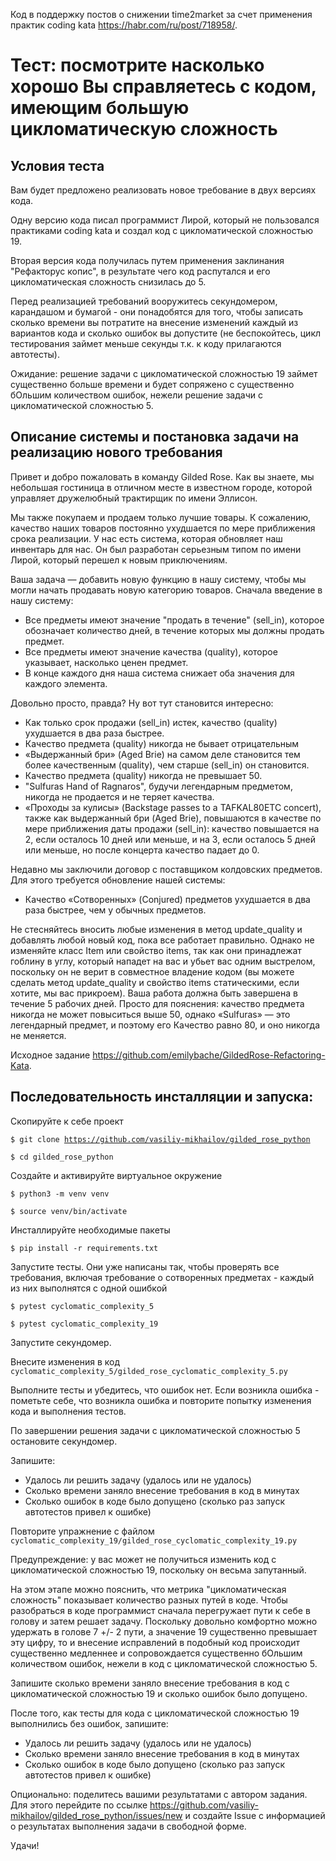 Код в поддержку постов о снижении time2market за счет применения практик сoding kata <a href="https://habr.com/ru/post/718958/">https://habr.com/ru/post/718958/</a>.

# Тест: посмотрите насколько хорошо Вы справляетесь с кодом, имеющим большую цикломатическую сложность

## Условия теста
Вам будет предложено реализовать новое требование в двух версиях кода. 

Одну версию кода писал программист Лирой, который не пользовался практиками coding kata и создал код с цикломатической сложностью 19.

Вторая версия кода получилась путем применения заклинания "Рефакторус копис", в результате чего код распутался и его цикломатическая сложность снизилась до 5.

Перед реализацией требований вооружитесь секундомером, карандашом и бумагой - они понадобятся для того, чтобы записать сколько времени вы потратите на внесение изменений каждый из вариантов кода и сколько ошибок вы допустите (не беспокойтесь, цикл тестирования займет меньше секунды т.к. к коду прилагаются автотесты).

Ожидание: решение задачи с цикломатической сложностью 19 займет существенно больше времени и будет сопряжено с существенно бОльшим количеством ошибок, нежели решение задачи с цикломатической сложностью 5.

## Описание системы и постановка задачи на реализацию нового требования

Привет и добро пожаловать в команду Gilded Rose. Как вы знаете, мы небольшая гостиница в отличном месте в известном городе, которой управляет дружелюбный трактирщик по имени Эллисон.

Мы также покупаем и продаем только лучшие товары. К сожалению, качество наших товаров постоянно ухудшается по мере приближения срока реализации. У нас есть система, которая обновляет наш инвентарь для нас. Он был разработан серьезным типом по имени Лирой, который перешел к новым приключениям. 

Ваша задача — добавить новую функцию в нашу систему, чтобы мы могли начать продавать новую категорию товаров. Сначала введение в нашу систему:
* Все предметы имеют значение "продать в течение" (sell_in), которое обозначает количество дней, в течение которых мы должны продать предмет.
* Все предметы имеют значение качества (quality), которое указывает, насколько ценен предмет.
* В конце каждого дня наша система снижает оба значения для каждого элемента.

Довольно просто, правда? Ну вот тут становится интересно:
* Как только срок продажи (sell_in) истек, качество (quality) ухудшается в два раза быстрее.
* Качество предмета (quality) никогда не бывает отрицательным
* «Выдержанный бри» (Aged Brie) на самом деле становится тем более качественным (quality), чем старше (sell_in) он становится.
* Качество предмета (quality) никогда не превышает 50.
* "Sulfuras Hand of Ragnaros", будучи легендарным предметом, никогда не продается и не теряет качества.
* «Проходы за кулисы» (Backstage passes to a TAFKAL80ETC concert), также как выдержанный бри (Aged Brie), повышаются в качестве по мере приближения даты продажи (sell_in): качество повышается на 2, если осталось 10 дней или меньше, и на 3, если осталось 5 дней или меньше, но после концерта качество падает до 0.

Недавно мы заключили договор с поставщиком колдовских предметов. Для этого требуется обновление нашей системы:
* Качество «Сотворенных» (Conjured) предметов ухудшается в два раза быстрее, чем у обычных предметов.

Не стесняйтесь вносить любые изменения в метод update_quality и добавлять любой новый код, пока все работает правильно. Однако не изменяйте класс Item или свойство items, так как они принадлежат гоблину в углу, который нападет на вас и убьет вас одним выстрелом, поскольку он не верит в совместное владение кодом (вы можете сделать метод update_quality и свойство items статическими, если хотите, мы вас прикроем).
Ваша работа должна быть завершена в течение 5 рабочих дней.
Просто для пояснения: качество предмета никогда не может повыситься выше 50, однако «Sulfuras» — это легендарный предмет, и поэтому его Качество равно 80, и оно никогда не меняется.

Исходное задание <a href="https://github.com/emilybache/GildedRose-Refactoring-Kata">https://github.com/emilybache/GildedRose-Refactoring-Kata</a>.

## Последовательность инсталляции и запуска:

Скопируйте к себе проект

<code>$ git clone https://github.com/vasiliy-mikhailov/gilded_rose_python</code>

<code>$ cd gilded_rose_python</code>

Создайте и активируйте виртуальное окружение

<code>$ python3 -m venv venv</code>

<code>$ source venv/bin/activate</code>

Инсталлируйте необходимые пакеты

<code>$ pip install -r requirements.txt</code>

Запустите тесты. Они уже написаны так, чтобы проверять все требования, включая требование о сотворенных предметах  - каждый из них выполнятся с одной ошибкой

<code>$ pytest cyclomatic_complexity_5</code>

<code>$ pytest cyclomatic_complexity_19</code>

Запустите секундомер.

Внесите изменения в код <code>cyclomatic_complexity_5/gilded_rose_сyclomatic_complexity_5.py</code>

Выполните тесты и убедитесь, что ошибок нет. Если возникла ошибка - пометьте себе, что возникла ошибка и повторите попытку изменения кода и выполнения тестов.

По завершении решения задачи с цикломатической сложностью 5 остановите секундомер.

Запишите:
* Удалось ли решить задачу (удалось или не удалось)
* Сколько времени заняло внесение требования в код в минутах
* Сколько ошибок в коде было допущено (сколько раз запуск автотестов привел к ошибке)

Повторите упражнение с файлом <code>cyclomatic_complexity_19/gilded_rose_сyclomatic_complexity_19.py</code>

Предупреждение: у вас может не получиться изменить код с цикломатической сложностью 19, поскольку он весьма запутанный.

На этом этапе можно пояснить, что метрика "цикломатическая сложность" показывает количество разных путей в коде. Чтобы разобраться в коде программист сначала перегружает пути к себе в голову и затем решает задачу. Поскольку довольно комфортно можно удержать в голове 7 +/- 2 пути, а значение 19 существенно превышает эту цифру, то и внесение исправлений в подобный код происходит существенно медленнее и сопровождается существенно бОльшим количеством ошибок, нежели в код с цикломатической сложностью 5.

Запишите сколько времени заняло внесение требования в код с цикломатической сложностью 19 и сколько ошибок было допущено.

После того, как тесты для кода с цикломатической сложностью 19 выполнились без ошибок, запишите:
* Удалось ли решить задачу (удалось или не удалось)
* Сколько времени заняло внесение требования в код в минутах
* Сколько ошибок в коде было допущено (сколько раз запуск автотестов привел к ошибке)

Опционально: поделитесь вашими результатами с автором задания. Для этого перейдите по ссылке <a href="https://github.com/vasiliy-mikhailov/gilded_rose_python/issues/new">https://github.com/vasiliy-mikhailov/gilded_rose_python/issues/new</a> и cоздайте Issue с информацией о результатах выполнения задачи в свободной форме.

Удачи!

